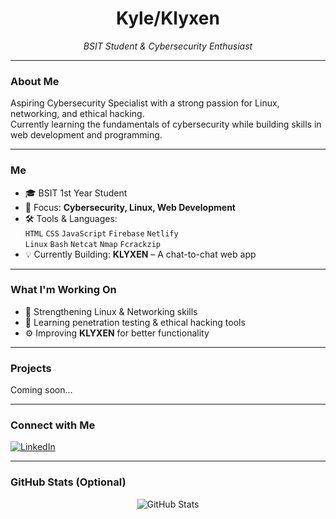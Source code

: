 <h1 align="center"> Kyle/Klyxen </h1>
<p align="center">
  <em> BSIT Student & Cybersecurity Enthusiast </em>  
</p>

---

### About Me

Aspiring Cybersecurity Specialist with a strong passion for Linux, networking, and ethical hacking.  
Currently learning the fundamentals of cybersecurity while building skills in web development and programming.

---

### Me

- 🎓 BSIT 1st Year Student  
- 🎯 Focus: **Cybersecurity, Linux, Web Development**  
- 🛠️ Tools & Languages:  
  `HTML` `CSS` `JavaScript` `Firebase` `Netlify`  
  `Linux` `Bash` `Netcat` `Nmap` `Fcrackzip`  
- 💡 Currently Building: **KLYXEN** – A chat-to-chat web app

---

### What I'm Working On

- 🐧 Strengthening Linux & Networking skills  
- 🔐 Learning penetration testing & ethical hacking tools  
- ⚙️ Improving **KLYXEN** for better functionality  

---

### Projects

Coming soon...

---

### Connect with Me

[![LinkedIn](https://img.shields.io/badge/LinkedIn-Kyle_Amarante-blue?style=for-the-badge&logo=linkedin)](https://www.linkedin.com/in/kyle-amarante-91642135a)

---

### GitHub Stats (Optional)

<p align="center">
  <img src="https://github-readme-stats.vercel.app/api?username=your-github-username&show_icons=true&theme=tokyonight" alt="GitHub Stats" />
</p>
